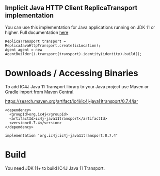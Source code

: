 ## Implicit Java HTTP Client ReplicaTransport implementation

You can use this implementation for Java applications running on JDK 11 or higher. Full documentation <a href="https://docs.ic4j.com/reference/api-reference/replicatransport#java-11-http-client-transport-implementation">
here</a>

```
ReplicaTransport transport = ReplicaJavaHttpTransport.create(icLocation);
Agent agent = new AgentBuilder().transport(transport).identity(identity).build();
```


# Downloads / Accessing Binaries

To add IC4J Java 11 Transport library to your Java project use Maven or Gradle import from Maven Central.

<a href="https://search.maven.org/artifact/ic4j/ic4j-java11transport/0.7.4/jar">
https://search.maven.org/artifact/ic4j/ic4j-java11transport/0.7.4/jar
</a>

```
<dependency>
  <groupId>org.ic4j</groupId>
  <artifactId>ic4j-java11transport</artifactId>
  <version>0.7.4</version>
</dependency>
```

```
implementation 'org.ic4j:ic4j-java11transport:0.7.4'
```


# Build

You need JDK 11+ to build IC4J Java 11 Transport.
